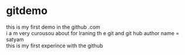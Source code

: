 # gitdemo
this is my first demo in the    github .com <br> i a m  very curousou about for lraning th e git and git hub
author name = satyam\
this is my first experince with the  github

